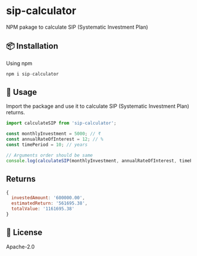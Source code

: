# sip-calculator

NPM pakage to calculate SIP (Systematic Investment Plan)

## 📦 Installation

Using npm

```Javascript
npm i sip-calculator
```

## 🚀 Usage

Import the package and use it to calculate SIP (Systematic Investment Plan) returns.

```Javascript
import calculateSIP from 'sip-calculator';

const monthlyInvestment = 5000; // ₹
const annualRateOfInterest = 12; // %
const timePeriod = 10; // years

// Arguments order should be same
console.log(calculateSIP(monthlyInvestment, annualRateOfInterest, timePeriod));
```

## Returns

```Javascript
{
  investedAmount: '600000.00',
  estimatedReturn: '561695.38',
  totalValue: '1161695.38'
}
```

## 📄 License

Apache-2.0
